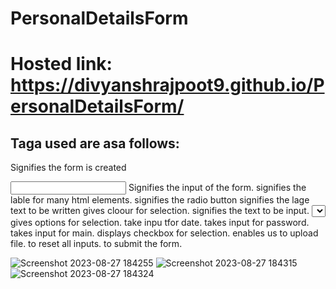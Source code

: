 # PersonalDetailsForm

# Hosted link: https://divyanshrajpoot9.github.io/PersonalDetailsForm/

## Taga used are asa follows:
<form> Signifies the form is created </form>
<input> Signifies the input of the form.
<lable></lable> signifies the lable for many html elements.
<radio></radio> signifies the radio button
<textfield></textfield> signifies the lage text to be written
<color></color> gives cloour for selection.
<text></text> signifies the text to be input.
<select></select> gives options for selection.
<date></date> take inpu tfor date.
<passwoed></passwoed> takes input for password.
<email></email> takes input for main.
<checkbox></checkbox> displays checkbox for selection.
<file></file> enables us to upload file.
<reset></reset> to reset all inputs.
<submit></submit> to submit the form.


![Screenshot 2023-08-27 184255](https://github.com/divyanshrajpoot9/PersonalDetailsForm/assets/114856467/a8a36c16-edee-4641-b760-cacd257159f9)
![Screenshot 2023-08-27 184315](https://github.com/divyanshrajpoot9/PersonalDetailsForm/assets/114856467/d4ecffcb-016c-48d8-8499-4408f82ab1d2)
![Screenshot 2023-08-27 184324](https://github.com/divyanshrajpoot9/PersonalDetailsForm/assets/114856467/3bc99f5d-b556-4cc4-a75a-35977546f2ad)
